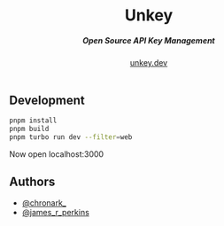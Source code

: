 <div align="center">
    <h1 align="center">Unkey</h1>
    <h5>Open Source API Key Management</h5>
</div>

<div align="center">
  <a href="https://unkey.dev">unkey.dev</a>
</div>
<br/>




## Development

```bash
pnpm install
pnpm build
pnpm turbo run dev --filter=web
```
Now open localhost:3000

## Authors

- [@chronark_](https://twitter.com/chronark_)
- [@james_r_perkins](https://twitter.com/james_r_perkins)

